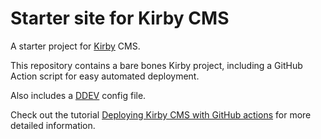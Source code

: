 # Starter site for Kirby CMS

A starter project for [Kirby](https://getkirby.com/) CMS.

This repository contains a bare bones Kirby project, including a GitHub Action script for easy automated deployment.

Also includes a [DDEV](https://ddev.com/) config file.

Check out the tutorial [Deploying Kirby CMS with GitHub actions](https://www.christattum.com/deploying-kirby-cms-with-github-actions-pt-1/) for more detailed information.

